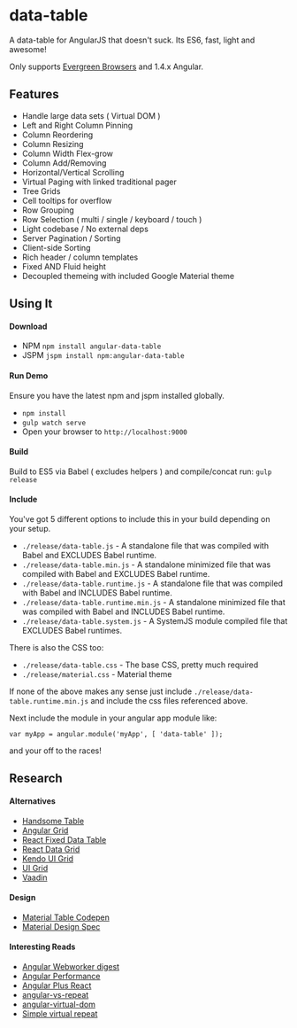 # data-table

A data-table for AngularJS that doesn't suck.  Its ES6, fast, light and awesome!

Only supports [Evergreen Browsers](http://eisenbergeffect.bluespire.com/evergreen-browsers/) and 1.4.x Angular.

## Features

- Handle large data sets ( Virtual DOM )
- Left and Right Column Pinning
- Column Reordering
- Column Resizing
- Column Width Flex-grow 
- Column Add/Removing
- Horizontal/Vertical Scrolling
- Virtual Paging with linked traditional pager
- Tree Grids
- Cell tooltips for overflow
- Row Grouping
- Row Selection ( multi / single / keyboard / touch )
- Light codebase / No external deps
- Server Pagination / Sorting
- Client-side Sorting
- Rich header / column templates
- Fixed AND Fluid height
- Decoupled themeing with included Google Material theme

## Using It

#### Download

- NPM `npm install angular-data-table`
- JSPM `jspm install npm:angular-data-table`

#### Run Demo

Ensure you have the latest npm and jspm installed globally.

- `npm install`
- `gulp watch serve`
- Open your browser to `http://localhost:9000`

#### Build

Build to ES5 via Babel ( excludes helpers ) and compile/concat run: `gulp release`

#### Include

You've got 5 different options to include this in your build depending on your setup.

- `./release/data-table.js` - A standalone file that was compiled with Babel and EXCLUDES Babel runtime.
- `./release/data-table.min.js` - A standalone minimized file that was compiled with Babel and EXCLUDES Babel runtime.
- `./release/data-table.runtime.js` - A standalone file that was compiled with Babel and INCLUDES Babel runtime.
- `./release/data-table.runtime.min.js` - A standalone minimized file that was compiled with Babel and INCLUDES Babel runtime.
- `./release/data-table.system.js` - A SystemJS module compiled file that EXCLUDES Babel runtimes.

There is also the CSS too:

- `./release/data-table.css` - The base CSS, pretty much required
- `./release/material.css` - Material theme

If none of the above makes any sense just include `./release/data-table.runtime.min.js` and include the css files referenced above.

Next include the module in your angular app module like:

    var myApp = angular.module('myApp', [ 'data-table' ]);

and your off to the races!

## Research

#### Alternatives

- [Handsome Table](http://handsontable.github.io/ngHandsontable/)
- [Angular Grid](http://www.angulargrid.com/)
- [React Fixed Data Table](https://facebook.github.io/fixed-data-table/)
- [React Data Grid](https://github.com/zippyui/react-datagrid)
- [Kendo UI Grid](http://demos.telerik.com/kendo-ui/grid/index)
- [UI Grid](http://ui-grid.info)
- [Vaadin](http://demo.vaadin.com/sampler/#ui/grids-and-trees/grid)

#### Design

- [Material Table Codepen](http://codepen.io/zavoloklom/pen/IGkDz)
- [Material Design Spec](http://www.google.com/design/spec/components/data-tables.html#data-tables-tables-within-cards)

#### Interesting Reads

- [Angular Webworker digest](https://github.com/bahmutov/web-worker-digest-demo)
- [Angular Performance](http://bahmutov.calepin.co/improving-angular-web-app-performance-example.html)
- [Angular Plus React](http://glebbahmutov.com/blog/angular-plus-react-equals-speed-revisited/)
- [angular-vs-repeat](https://github.com/kamilkp/angular-vs-repeat)
- [angular-virtual-dom](https://github.com/teropa/angular-virtual-dom)
- [Simple virtual repeat](http://codepen.io/2fdevs/pen/pvvXoO)
